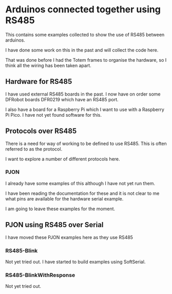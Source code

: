 # Arduinos connected together using RS485

This contains some examples collected to show the use of RS485 between arduinos.

I have done some work on this in the past and will collect the code here.

That was done before I had the Totem frames to organise the hardware, so I think all the wiring has been taken apart.

## Hardware for RS485

I have used external RS485 boards in the past. I now have on order some DFRobot boards DFR0219 which have an RS485 port.

I also have a board for a Raspberry Pi which I want to use with a Raspberry Pi Pico. I have not yet found software for this.

## Protocols over RS485

There is a need for way of working to be defined to use RS485. This is often referred to as the protocol.

I want to explore a number of different protocols here.

### PJON

I already have some examples of this although I have not yet run them.

I have been reading the documentation for these and it is not clear to me what pins are available for the hardware serial example.

I am going to leave these examples for the moment.

## PJON using RS485 over Serial

I have moved these PJON examples here as they use RS485

### RS485-Blink

Not yet tried out. I have started to build examples using SoftSerial.

### RS485-BlinkWithResponse

Not yet tried out.

